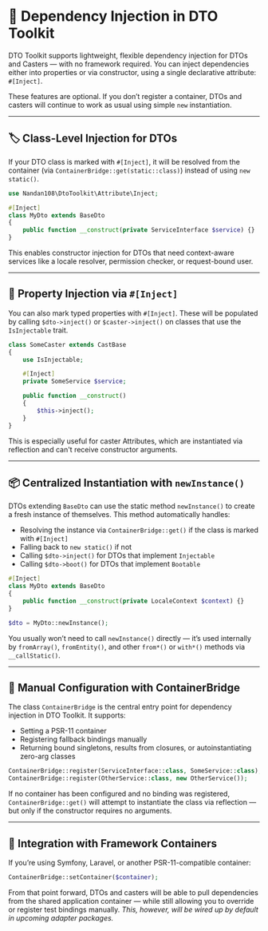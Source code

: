 # 🧩 Dependency Injection in DTO Toolkit

DTO Toolkit supports lightweight, flexible dependency injection for DTOs and Casters — with no framework required. You can inject dependencies either into properties or via constructor, using a single declarative attribute: `#[Inject]`.

These features are optional. If you don’t register a container, DTOs and casters will continue to work as usual using simple `new` instantiation.

---

## 🏷️ Class-Level Injection for DTOs

If your DTO class is marked with `#[Inject]`, it will be resolved from the container (via `ContainerBridge::get(static::class)`) instead of using `new static()`.

```php
use Nandan108\DtoToolkit\Attribute\Inject;

#[Inject]
class MyDto extends BaseDto
{
    public function __construct(private ServiceInterface $service) {}
}
```

This enables constructor injection for DTOs that need context-aware services like a locale resolver, permission checker, or request-bound user.

---

## 🧷 Property Injection via `#[Inject]`

You can also mark typed properties with `#[Inject]`. These will be populated by calling `$dto->inject()` or `$caster->inject()` on classes that use the `IsInjectable` trait.

```php
class SomeCaster extends CastBase
{
    use IsInjectable;

    #[Inject]
    private SomeService $service;

    public function __construct()
    {
        $this->inject();
    }
}
```

This is especially useful for caster Attributes, which are instantiated via reflection and can't receive constructor arguments.

---

## 📦 Centralized Instantiation with `newInstance()`

DTOs extending `BaseDto` can use the static method `newInstance()` to create a fresh instance of themselves. This method automatically handles:

- Resolving the instance via `ContainerBridge::get()` if the class is marked with `#[Inject]`
- Falling back to `new static()` if not
- Calling `$dto->inject()` for DTOs that implement `Injectable`
- Calling `$dto->boot()` for DTOs that implement `Bootable`

```php
#[Inject]
class MyDto extends BaseDto
{
    public function __construct(private LocaleContext $context) {}
}

$dto = MyDto::newInstance();
```

You usually won’t need to call `newInstance()` directly — it’s used internally by `fromArray()`, `fromEntity()`, and other `from*()` or `with*()` methods via `__callStatic()`.

---

## 🧰 Manual Configuration with ContainerBridge

The class `ContainerBridge` is the central entry point for dependency injection in DTO Toolkit. It supports:

- Setting a PSR-11 container
- Registering fallback bindings manually
- Returning bound singletons, results from closures, or autoinstantiating zero-arg classes

```php
ContainerBridge::register(ServiceInterface::class, SomeService::class);
ContainerBridge::register(OtherService::class, new OtherService());
```

If no container has been configured and no binding was registered, `ContainerBridge::get()` will attempt to instantiate the class via reflection — but only if the constructor requires no arguments.

---

## 🔄 Integration with Framework Containers

If you’re using Symfony, Laravel, or another PSR-11-compatible container:

```php
ContainerBridge::setContainer($container);
```

From that point forward, DTOs and casters will be able to pull dependencies from the shared application container — while still allowing you to override or register test bindings manually.
*This, however, will be wired up by default in upcoming adapter packages.*
